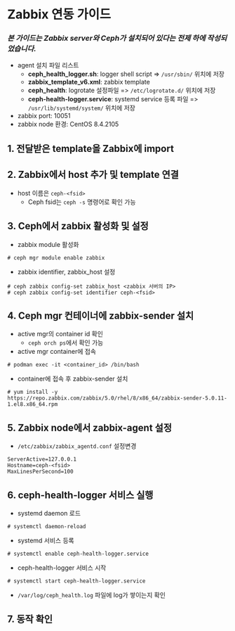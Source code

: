 Zabbix 연동 가이드
================
### *본 가이드는 Zabbix server와 Ceph가 설치되어 있다는 전제 하에 작성되었습니다.*

- agent 설치 파일 리스트
	- **ceph_health_logger.sh**: logger shell script => `/usr/sbin/` 위치에 저장
	- **zabbix_template_v6.xml**: zabbix template
	- **ceph_health**: logrotate 설정파일 => `/etc/logrotate.d/` 위치에 저장
	- **ceph-health-logger.service**: systemd service 등록 파일 => `/usr/lib/systemd/system/` 위치에 저장
- zabbix port: 10051
- zabbix node 환경: CentOS 8.4.2105
	
## 1. 전달받은 template을 Zabbix에 import

## 2. Zabbix에서 host 추가 및 template 연결
- host 이름은 `ceph-<fsid>`
	- Ceph fsid는 `ceph -s` 명령어로 확인 가능

## 3. Ceph에서 zabbix 활성화 및 설정
- zabbix module 활성화
```
# ceph mgr module enable zabbix
```
- zabbix identifier, zabbix_host 설정
```
# ceph zabbix config-set zabbix_host <zabbix 서버의 IP>
# ceph zabbix config-set identifier ceph-<fsid>
```
	
## 4. Ceph mgr 컨테이너에 zabbix-sender 설치
- active mgr의 container id 확인
	- `ceph orch ps`에서 확인 가능
- active mgr container에 접속
```
# podman exec -it <container_id> /bin/bash
```
- container에 접속 후 zabbix-sender 설치
```
# yum install -y https://repo.zabbix.com/zabbix/5.0/rhel/8/x86_64/zabbix-sender-5.0.11-1.el8.x86_64.rpm
```
	
## 5. Zabbix node에서 zabbix-agent 설정
- `/etc/zabbix/zabbix_agentd.conf` 설정변경
```
ServerActive=127.0.0.1
Hostname=ceph-<fsid>
MaxLinesPerSecond=100
```
	
## 6. ceph-health-logger 서비스 실행
- systemd daemon 로드
```
# systemctl daemon-reload
```
- systemd 서비스 등록
```
# systemctl enable ceph-health-logger.service
```
- ceph-health-logger 서비스 시작
```
# systemctl start ceph-health-logger.service
```
- `/var/log/ceph_health.log` 파일에 log가 쌓이는지 확인
	
## 7. 동작 확인
